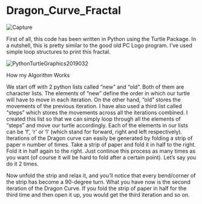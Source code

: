 # Dragon_Curve_Fractal

![Capture](https://user-images.githubusercontent.com/36446402/54754867-93871c00-4c0a-11e9-9f52-ef12b6f3db5a.PNG)

First of all, this code has been written in Python using the Turtle Package. In a nutshell, this is pretty similar to the good old PC Logo program. I’ve used simple loop structures to print this fractal.

![PythonTurtleGraphics2019032](https://user-images.githubusercontent.com/36446402/54754726-34290c00-4c0a-11e9-8f75-2c37bdcf111f.gif)

How my Algorithm Works

We start off with 2 python lists called “new” and “old”. Both of them are character lists. The elements of “new” define the order in which our turtle will have to move in each iteration. On the other hand, “old” stores the movements of the previous iteration. I have also used a third list called “steps” which stores the movements across all the iterations combined. I created this list so that we can simply loop through all the elements of “steps” and move our turtle accordingly. Each of the elements in our lists can be ‘f’, ‘r’ or ‘l’ (which stand for forward, right and left respectively). Iterations of the Dragon curve can easily be generated by folding a strip of paper n number of times. Take a strip of paper and fold it in half to the right. Fold it in half again to the right. Just continue this process as many times as you want (of course it will be hard to fold after a certain point). Let’s say you do it 2 times.

Now unfold the strip and relax it, and you’ll notice that every bend/corner of the strip has become a 90-degree turn. What you have now is the second iteration of the Dragon Curve. If you fold the strip of paper in half for the third time and then open it up, you would get the third iteration and so on.
